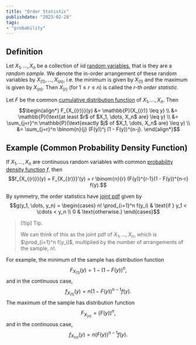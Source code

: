 ```yaml
---
title: "Order Statistic"
publishdate: "2023-02-26"
tags:
- "probability"
---
```


## Definition
Let $X_1, \dots, X_n$ be a collection of iid [random variables](statistics/random-variable.md), that is they are a *random sample*. We denote the in-order arrangement of these random variables by $X_{(1)}, \dots, X_{(n)}$, i.e. the minimum is given by $X_{(1)}$ and the maximum is given by $X_{(n)}$. Then $X_{(r)}$ (for $1 \leq r \leq n$) is called the *$r$-th order statistic.* 

Let $F$ be the common [cumulative distribution function](statistics/cumulative-distribution-function.md) of $X_1, \dots, X_n$. Then
$$\begin{align*}
F_{X_{(r)}}(y) &= \mathbb{P}(X_{(r)} \leq y) \\
&= \mathbb{P}(\text{at least $r$ of $X_1, \dots, X_n$ are} \leq y) \\
&= \sum_{j=r}^n \mathbb{P}(\text{exactly $j$ of $X_1, \dots, X_n$ are} \leq y) \\
&= \sum_{j=r}^n \binom{n}{j} (F(y))^j (1 - F(y))^{n-j}.
\end{align*}$$

## Example (Common Probability Density Function)
If $X_1, \dots, X_n$ are continuous random variables with common [probability density function](statistics/probability-density-function.md) $f$, then
$$f_{X_{(r)}}(y) = F_{X_{(r)}}'(y) = r \binom{n}{r} (F(y))^{r-1}(1 - F(y))^{n-r} f(y).$$

By symmetry, the order statistics have [joint pdf](statistics/joint-distribution.md) given by
$$g(y_1, \dots, y_n) = \begin{cases}
n! \prod_{i=1}^n f(y_i) & \text{if } y_1 < \cdots < y_n \\
0 & \text{otherwise.}
\end{cases}$$

> [!tip] Tip.
> 
> We can think of this as the joint pdf of $X_1, \dots, X_n$, which is $\prod_{i=1}^n f(y_i)$, multiplied by the number of arrangements of the sample,  $n!$.

For example, the minimum of the sample has distribution function
$$F_{X_{(1)}}(y) = 1 - (1 - F(y))^n,$$
and in the continuous case,
$$f_{X_{(1)}}(y) = n(1 - F(y))^{n-1}f(y).$$
The maximum of the sample has distribution function
$$F_{X_{(n)}} = (F(y))^n,$$
and in the continuous case,
$$f_{X_{(n)}}(y) = n(F(y))^{n-1}f(y).$$
